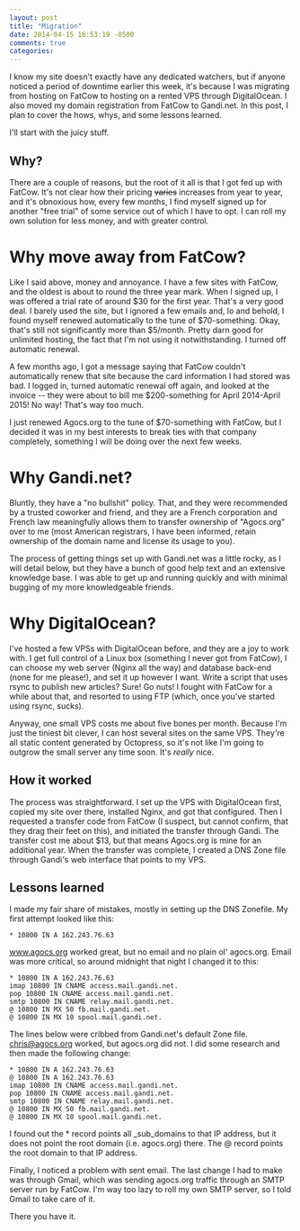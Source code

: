 ```yaml
---
layout: post
title: "Migration"
date: 2014-04-15 16:53:19 -0500
comments: true
categories: 
---
```



I know my site doesn't exactly have any dedicated watchers, but if anyone noticed a period of downtime earlier this week, it's because I was migrating from hosting on FatCow to hosting on a rented VPS through DigitalOcean. I also moved my domain registration from FatCow to Gandi.net. In this post, I plan to cover the hows, whys, and some lessons learned.

I'll start with the juicy stuff.

Why?
----

There are a couple of reasons, but the root of it all is that I got fed up with FatCow. It's not clear how their pricing <strike>varies</strike> increases from year to year, and it's obnoxious how, every few months, I find myself signed up for another "free trial" of some service out of which I have to opt. I can roll my own solution for less money, and with greater control.

Why move away from FatCow?
==========================

Like I said above, money and annoyance. I have a few sites with FatCow, and the oldest is about to round the three year mark. When I signed up, I was offered a trial rate of around $30 for the first year. That's a very good deal. I barely used the site, but I ignored a few emails and, lo and behold, I found myself renewed automatically to the tune of $70-something. Okay, that's still not significantly more than $5/month. Pretty darn good for unlimited hosting, the fact that I'm not using it notwithstanding. I turned off automatic renewal.

A few months ago, I got a message saying that FatCow couldn't automatically renew that site because the card information I had stored was bad. I logged in, turned automatic renewal off again, and looked at the invoice -- they were about to bill me $200-something for April 2014-April 2015! No way! That's way too much.

I just renewed Agocs.org to the tune of $70-something with FatCow, but I decided it was in my best interests to break ties with that company completely, something I will be doing over the next few weeks.

Why Gandi.net?
==============

Bluntly, they have a "no bullshit" policy. That, and they were recommended by a trusted coworker and friend, and they are a French corporation and French law meaningfully allows them to transfer ownership of "Agocs.org" over to me (most American registrars, I have been informed, retain ownership of the domain name and license its usage to you). 

The process of getting things set up with Gandi.net was a little rocky, as I will detail below, but they have a bunch of good help text and an extensive knowledge base. I was able to get up and running quickly and with minimal bugging of my more knowledgeable friends.


Why DigitalOcean?
=================

I've hosted a few VPSs with DigitalOcean before, and they are a joy to work with. I get full control of a Linux box (something I never got from FatCow), I can choose my web server (Nginx all the way) and database back-end (none for me please!), and set it up however I want. Write a script that uses rsync to publish new articles? Sure! Go nuts! I fought with FatCow for a while about that, and resorted to using FTP (which, once you've started using rsync, sucks). 

Anyway, one small VPS costs me about five bones per month. Because I'm just the tiniest bit clever, I can host several sites on the same VPS. They're all static content generated by Octopress, so it's not like I'm going to outgrow the small server any time soon. It's _really_ nice.

How it worked
-------------

The process was straightforward. I set up the VPS with DigitalOcean first, copied my site over there, installed Nginx, and got that configured. Then I requested a transfer code from FatCow (I suspect, but cannot confirm, that they drag their feet on this), and initiated the transfer through Gandi. The transfer cost me about $13, but that means Agocs.org is mine for an additional year. When the transfer was complete, I created a DNS Zone file through Gandi's web interface that points to my VPS. 

Lessons learned
---------------

I made my fair share of mistakes, mostly in setting up the DNS Zonefile. My first attempt looked like this:


    * 10800 IN A 162.243.76.63

www.agocs.org worked great, but no email and no plain ol' agocs.org. Email was more critical, so around midnight that night I changed it to this:

    * 10800 IN A 162.243.76.63
    imap 10800 IN CNAME access.mail.gandi.net.
    pop 10800 IN CNAME access.mail.gandi.net.
    smtp 10800 IN CNAME relay.mail.gandi.net.
    @ 10800 IN MX 50 fb.mail.gandi.net.
    @ 10800 IN MX 10 spool.mail.gandi.net.

The lines below were cribbed from Gandi.net's default Zone file. chris@agocs.org worked, but agocs.org did not. I did some research and then made the following change:


    * 10800 IN A 162.243.76.63
    @ 10800 IN A 162.243.76.63
    imap 10800 IN CNAME access.mail.gandi.net.
    pop 10800 IN CNAME access.mail.gandi.net.
    smtp 10800 IN CNAME relay.mail.gandi.net.
    @ 10800 IN MX 50 fb.mail.gandi.net.
    @ 10800 IN MX 10 spool.mail.gandi.net.

I found out the * record points all _sub_domains to that IP address, but it does not point the root domain (i.e. agocs.org) there. The @ record points the root domain to that IP address.

Finally, I noticed a problem with sent email. The last change I had to make was through Gmail, which was sending agocs.org traffic through an SMTP server run by FatCow. I'm way too lazy to roll my own SMTP server, so I told Gmail to take care of it.


There you have it.
